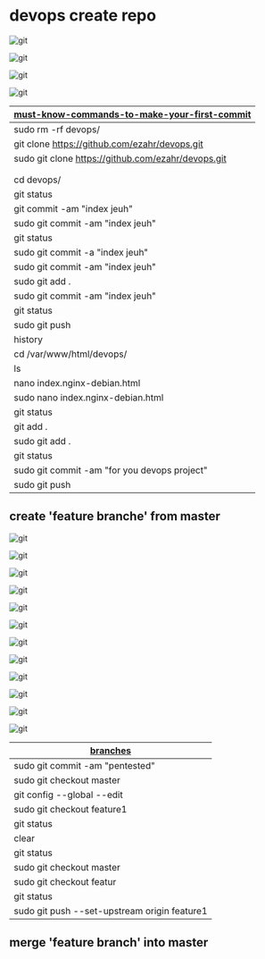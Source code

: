 # devops create repo

![git](https://github.com/ezahr/devops/blob/master/pictures/git_init.png)

![git](https://github.com/ezahr/devops/blob/master/pictures/create_new_repo.png)

![git](https://github.com/ezahr/devops/blob/master/pictures/git_commit.png)

![git](https://github.com/ezahr/devops/blob/master/pictures/git_push.png)



|[must-know-commands-to-make-your-first-commit](https://dev.to/juni/git-and-github---must-know-commands-to-make-your-first-commit-333c)
|--------------------------------------|
|sudo rm -rf devops/                                    |
|git clone https://github.com/ezahr/devops.git|
|sudo git clone https://github.com/ezahr/devops.git|
||cd ..|
||sudo cp index.nginx-debian.html ./devops|
|cd devops/|
|git status|
|git commit -am "index jeuh"|
|sudo git commit -am "index jeuh"|
|git status|
|sudo git commit -a "index jeuh"|
|sudo git commit -am  "index jeuh"|
|sudo git add .|
|sudo git commit -am  "index jeuh"|
|git status|
|sudo git push|
|history|
|cd /var/www/html/devops/|
|ls|
|nano index.nginx-debian.html |
|sudo nano index.nginx-debian.html |
|git status|
|git add .|
|sudo git add .|
|git status|
|sudo git commit -am "for you devops project"|
|sudo git push|

## create 'feature branche'  from master
![git](https://github.com/ezahr/devops/blob/master/pictures/git-branche_feature1_00.png)

![git](https://github.com/ezahr/devops/blob/master/pictures/git-branche_feature1_01.png)

![git](https://github.com/ezahr/devops/blob/master/pictures/git-branche_feature1_02.png)

![git](https://github.com/ezahr/devops/blob/master/pictures/git-branche_feature1_03.png)

![git](https://github.com/ezahr/devops/blob/master/pictures/git-branche_feature1_04.png)

![git](https://github.com/ezahr/devops/blob/master/pictures/git-branche_feature1_05.png)

![git](https://github.com/ezahr/devops/blob/master/pictures/it-branche_feature1_06.png)

![git](https://github.com/ezahr/devops/blob/master/pictures/it-branche_feature1_07.png)

![git](https://github.com/ezahr/devops/blob/master/pictures/git-branche_feature1_08.png)

![git](https://github.com/ezahr/devops/blob/master/pictures/git-branche_feature1_09.png)

![git](https://github.com/ezahr/devops/blob/master/pictures/git-branche_feature1_10.png)

![git](https://github.com/ezahr/devops/blob/master/pictures/git-branche_feature1_11.png)

|[branches](https://docs.microsoft.com/en-us/azure/devops/repos/git/branches?view=azure-devops&tabs=command-line#use-branches-to-manage-development)|
|------------------------------------------------------|
|sudo git commit -am "pentested"|
|sudo git checkout master|
|git config --global --edit|
|sudo git checkout feature1| |
|git status|
|clear|
|git status|
|sudo git checkout master|
|sudo git checkout featur|e1 |
|git status|
|sudo git push --set-upstream origin feature1|


## merge 'feature branch' into master

